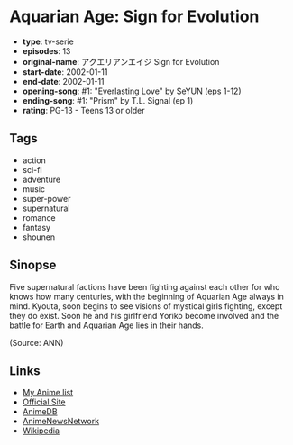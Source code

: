 # Aquarian Age: Sign for Evolution

-   **type**: tv-serie
-   **episodes**: 13
-   **original-name**: アクエリアンエイジ Sign for Evolution
-   **start-date**: 2002-01-11
-   **end-date**: 2002-01-11
-   **opening-song**: #1: "Everlasting Love" by SeYUN (eps 1-12)
-   **ending-song**: #1: "Prism" by T.L. Signal (ep 1)
-   **rating**: PG-13 - Teens 13 or older

## Tags

-   action
-   sci-fi
-   adventure
-   music
-   super-power
-   supernatural
-   romance
-   fantasy
-   shounen

## Sinopse

Five supernatural factions have been fighting against each other for who knows how many centuries, with the beginning of Aquarian Age always in mind. Kyouta, soon begins to see visions of mystical girls fighting, except they do exist. Soon he and his girlfriend Yoriko become involved and the battle for Earth and Aquarian Age lies in their hands.

(Source: ANN)

## Links

-   [My Anime list](https://myanimelist.net/anime/1224/Aquarian_Age__Sign_for_Evolution)
-   [Official Site](http://www.jvcmusic.co.jp/m-serve/tv/aquarian-age/)
-   [AnimeDB](http://anidb.info/perl-bin/animedb.pl?show=anime&aid=8)
-   [AnimeNewsNetwork](http://www.animenewsnetwork.com/encyclopedia/anime.php?id=1147)
-   [Wikipedia](http://en.wikipedia.org/wiki/Aquarian_Age:_Sign_for_Evolution)
